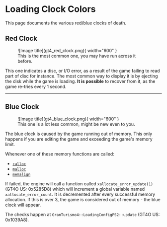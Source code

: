 # Loading Clock Colors

This page documents the various red/blue clocks of death.

## Red Clock

<figure markdown>
  ![Image title](gt4_red_clock.png){ width="600" }
  <figcaption>This is the most common one, you may have run across it before.</figcaption>
</figure>

This one indicates a disc, or I/O error, as a result of the game failing to read part of disc for instance. The most common way to display it is by ejecting the disk while the game is loading. **It is possible** to recover from it, as the game re-tries every 1 second.

---

## Blue Clock

<figure markdown>
  ![Image title](gt4_blue_clock.png){ width="600" }
  <figcaption>This one is a lot less common, might be new even to you.</figcaption>
</figure>

The blue clock is caused by the game running out of memory. This only happens if you are editing the game and exceeding the game's memory limit. 

Whenever one of these memory functions are called:

* [`calloc`](https://en.cppreference.com/w/c/memory/calloc)
* [`malloc`](https://en.cppreference.com/w/c/memory/malloc)
* [`memalign`](https://linux.die.net/man/3/memalign) 

If failed, the engine will call a function called `xallocate_error_update(1)` (GT4O US: 0x5285D8) which will increment a global variable named `xallocate_error_count`. It is decremented after every successful memory allocation. If this is over 3, the game is considered out of memory - the blue clock will appear.

The checks happen at `GranTurismo4::LoadingConfigPS2::update` (GT4O US: 0x1039A8).